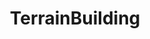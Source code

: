 ---
title: TerrainBuilding
crosslinks:
- Warhammer40k
- Warhammer
- minipainting
- DnD
- InfinityTheGame
- dystopianwars
- Stargate
- OpenForge
- modelmakers
- ShadowWarArmageddon
- hirstarts
- IronwatchMagazine
---